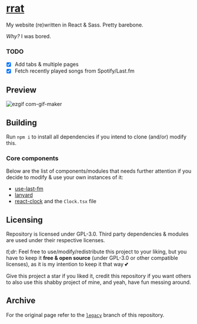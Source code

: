 # [rrat](https://kyrie25.me)

My website (re)written in React & Sass. Pretty barebone.

_Why?_ I was bored.

### TODO

- [x] Add tabs & multiple pages
- [x] Fetch recently played songs from Spotify/Last.fm

## Preview

![ezgif com-gif-maker](https://user-images.githubusercontent.com/77577746/170812530-1cae68cf-cd1c-465e-b78c-f4347a5c8cb4.gif)

## Building

Run `npm i` to install all dependencies if you intend to clone (and/or) modify this.

### Core components

Below are the list of components/modules that needs further attention if you decide to modify & use your own instances of it:

- [use-last-fm](https://github.com/alii/use-last-fm)
- [lanyard](https://github.com/Phineas/lanyard)
- [react-clock](https://github.com/wojtekmaj/react-clock) and the `Clock.tsx` file

## Licensing

Repository is licensed under GPL-3.0. Third party dependencies & modules are used under their respective licenses.

_tl;dr_: Feel free to use/modify/redistribute this project to your liking, but you have to keep it **free & open source** (under GPL-3.0 or other compatible licenses), as it is my intention to keep it that way 💕

Give this project a star if you liked it, credit this repository if you want others to also use this shabby project of mine, and yeah, have fun messing around.

## Archive

For the original page refer to the [`legacy`](https://github.com/kyrie25/portfolio/tree/legacy) branch of this repository.
